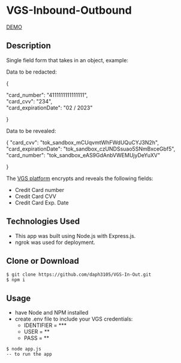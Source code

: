 # VGS-Inbound-Outbound

[DEMO](http://4b07dbc7.ngrok.io/)



## Description
Single field form that takes in an object, example:


Data to be redacted:



{

  "card_number": "4111111111111111",	 
  "card_cvv": "234",	  
  "card_expirationDate": "02 / 2023"
  
}


Data to be revealed:

{
    "card_cvv": "tok_sandbox_mCUqvmtWhFWdUQuCYJ3N2h",
    "card_expirationDate": "tok_sandbox_czUNDSsuao5SNmBxceGbf5",
    "card_number": "tok_sandbox_eAS9GdAnbVWEMUjyDeYuXV"
    
}

The [VGS platform](https://www.verygoodsecurity.com/) encrypts and reveals the following fields:
- Credit Card number
- Credit Card CVV
- Credit Card Exp. Date

## Technologies Used
- This app was built using Node.js with Express.js.
- ngrok was used for deployment.

## Clone or Download
```
$ git clone https://github.com/daph3105/VGS-In-Out.git
$ npm i
```

## Usage
- have Node and NPM installed
- create .env file to include your VGS credentials:
  - IDENTIFIER = ***
  - USER = **
  - PASS = **
 ```
 $ node app.js 
 -- to run the app
 ```
